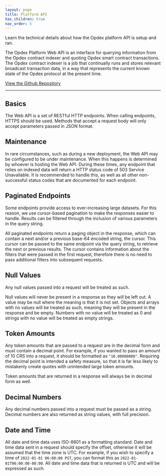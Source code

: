 ```yaml
---
layout: page
title: Platform API
has_children: true
nav_order: 5
---
```


Learn the technical details about how the Opdex platform API is setup and ran.

The Opdex Platform Web API is an interface for querying information from the Opdex contract indexer and quoting Opdex smart contract transactions. The Opdex contract indexer is a job that continually runs and stores relevant broadcast transaction data, in a way that represents the current known state of the Opdex protocol at the present time.

[View the Github Repository](https://github.com/opdex/opdex-v1-api)

---

## Basics

The Web API is a set of RESTful HTTP endpoints. When calling endpoints, HTTPS should be used. Methods that accept a request body will only accept parameters passed in JSON format.

## Maintenance

In rare circumstances, such as during a new deployment, the Web API may be configured to be under maintenance. When this happens is determined by whoever is hosting the Web API. During these times, any endpoint that relies on indexed data will return a HTTP status code of 503 Service Unavailable. It is recommended to handle this, as well as all other non-successful status codes that are documented for each endpoint.

## Paginated Endpoints

Some endpoints provide access to ever-increasing large datasets. For this reason, we use cursor-based pagination to make the responses easier to handle. Results can be filtered through the inclusion of various parameters in the query string.

All paginated endpoints return a paging object in the response, which can contain a next and/or a previous base-64 encoded string, the cursor. This cursor can be passed to the same endpoint via the query string, to retrieve the next or previous results. The cursor contains information about the filters that were passed in the first request, therefore there is no need to pass additional filters into subsequent requests.

## Null Values

Any null values passed into a request will be treated as such.

Null values will never be present in a response as they will be left out. A value may be null where the meaning is that it is not set. Objects and arrays with no values will be treated as such, meaning they will be present in the response and be empty. Numbers with no value will be treated as 0 and strings with no value will be treated as empty strings.

## Token Amounts

Any token amounts that are passed to a request are in the decimal form and must contain a decimal point. For example, if you wanted to pass an amount of 10 CRS into a request, it should be formatted as `"10.00000000"`. Requiring the decimal point is intended a safety measure, so that it is far less likely to mistakenly create quotes with unintended large token amounts.

Token amounts that are returned in a response will always be in decimal form as well.

## Decimal Numbers

Any decimal numbers passed into a request must be passed as a string. Decimal numbers are also returned as string values, with full precision.

## Date and Time

All date and time data uses ISO-8601 as a formatting standard. Date and time data sent in a request should specify the offset, otherwise it will be assumed that the time zone is UTC. For example, if you wish to specify a time of `2022-01-01 06:00:00 PST`, you can format this as `2022-01-01T06:00:00-08:00`. All date and time data that is returned is UTC and will be expressed as such.